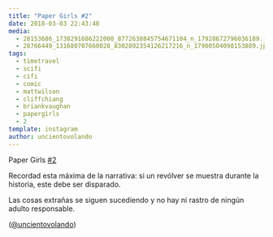 ```yaml
---
title: "Paper Girls #2"
date: 2018-03-03 22:43:48
media: 
  - 28153686_1738291686222000_8772638845754671104_n_17928672796036189.jpg
  - 28766449_131680707660028_8302892354126217216_n_17900504098153889.jpg
tags: 
  - timetravel
  - scifi
  - cifi
  - comic
  - mattwilson
  - cliffchiang
  - briankvaughan
  - papergirls
  - 2
template: instagram
author: uncientovolando
---
```


Paper Girls [#2](/tags/2)

Recordad esta máxima de la narrativa: si un revólver se muestra durante la historia, este debe ser disparado.

Las cosas extrañas se siguen sucediendo y no hay ni rastro de ningún adulto responsable.

([@uncientovolando](https://instagram.com/uncientovolando))

